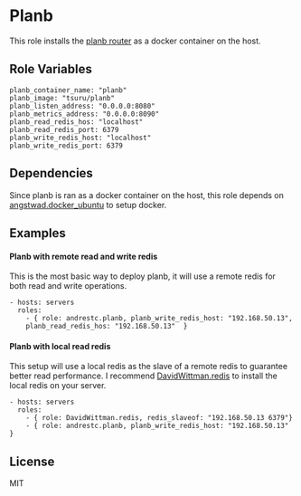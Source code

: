 Planb
=====

This role installs the [planb router](https://github.com/tsuru/planb) as a docker
container on the host.

Role Variables
--------------

```
planb_container_name: "planb"
planb_image: "tsuru/planb"
planb_listen_address: "0.0.0.0:8080"
planb_metrics_address: "0.0.0.0:8090"
planb_read_redis_hos: "localhost"
planb_read_redis_port: 6379
planb_write_redis_host: "localhost"
planb_write_redis_port: 6379
```

Dependencies
------------

Since planb is ran as a docker container on the host, this role depends on [angstwad.docker_ubuntu](https://github.com/angstwad/docker.ubuntu) to setup docker.

Examples
--------

#### Planb with remote read and write redis

This is the most basic way to deploy planb, it will use a remote redis for both read and write operations. 

    - hosts: servers
      roles:
        - { role: andrestc.planb, planb_write_redis_host: "192.168.50.13",
        planb_read_redis_hos: "192.168.50.13"  }

#### Planb with local read redis

This setup will use a local redis as the slave of a remote redis to guarantee better read performance. I recommend [DavidWittman.redis](https://github.com/DavidWittman/ansible-redis) to install the local redis on your server.

    - hosts: servers
      roles:
        - { role: DavidWittman.redis, redis_slaveof: "192.168.50.13 6379"}
        - { role: andrestc.planb, planb_write_redis_host: "192.168.50.13" }


License
-------

MIT